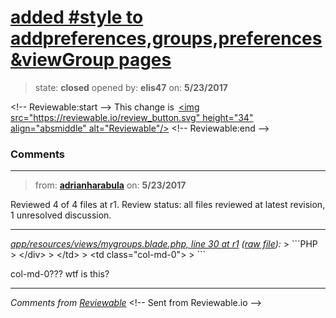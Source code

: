 # [added #style to addpreferences,groups,preferences&amp;viewGroup pages](https://github.com/adrianharabula/condr/pull/125)

> state: **closed** opened by: **elis47** on: **5/23/2017**



&lt;!-- Reviewable:start --&gt;
This change is [&lt;img src&#x3D;&quot;https://reviewable.io/review_button.svg&quot; height&#x3D;&quot;34&quot; align&#x3D;&quot;absmiddle&quot; alt&#x3D;&quot;Reviewable&quot;/&gt;](https://reviewable.io/reviews/adrianharabula/condr/125)
&lt;!-- Reviewable:end --&gt;


### Comments

---
> from: [**adrianharabula**](https://github.com/adrianharabula/condr/pull/125#issuecomment-303406037) on: **5/23/2017**





Reviewed 4 of 4 files at r1.
Review status: all files reviewed at latest revision, 1 unresolved discussion.

---

*[app/resources/views/mygroups.blade.php, line 30 at r1](https://reviewable.io:443/reviews/adrianharabula/condr/125#-Kkp_y-dcEgI2v9GFZw-:-Kkp_y-exypWY2Tl69RA:bmlr55b) ([raw file](https://github.com/adrianharabula/condr/blob/6fc57ab71a8981092c2b16bd368da9261745fd54/app/resources/views/mygroups.blade.php#L30)):*
&gt; &#x60;&#x60;&#x60;PHP
&gt;    				                                &lt;/div&gt;
&gt;    				                            &lt;/td&gt;
&gt;                                        &lt;td class&#x3D;&quot;col-md-0&quot;&gt;
&gt; &#x60;&#x60;&#x60;

col-md-0??? wtf is this?

---


*Comments from [Reviewable](https://reviewable.io:443/reviews/adrianharabula/condr/125)*
&lt;!-- Sent from Reviewable.io --&gt;

